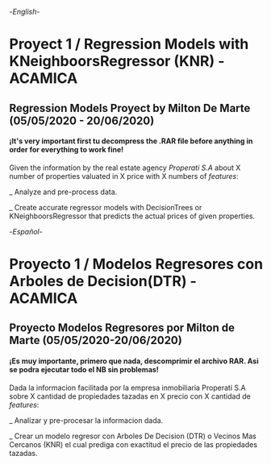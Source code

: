 -*English*-

# Proyect 1 / Regression Models with KNeighboorsRegressor (KNR) - ACAMICA

## Regression Models Proyect by Milton De Marte (05/05/2020 - 20/06/2020)

#### ¡It's very important first tu decompress the .RAR file before anything in order for everything to work fine!

Given the information by the real estate agency *Properati S.A* about X number of properties valuated in X price with X numbers of *features*:

_ Analyze and pre-process data.

_ Create accurate regressor models with DecisionTrees or KNeighboorsRegressor that predicts the actual prices of given properties.




-*Español*-

# Proyecto 1 / Modelos Regresores con Arboles de Decision(DTR) - ACAMICA

## Proyecto Modelos Regresores por Milton de Marte (05/05/2020-20/06/2020)

#### ¡Es muy importante, primero que nada, descomprimir el archivo RAR. Asi se podra ejecutar todo el NB sin problemas!

Dada la informacion facilitada por la empresa inmobiliaria Properati S.A sobre X cantidad de propiedades tazadas en X precio con X cantidad de *features*:

_ Analizar y pre-procesar la informacion dada.

_ Crear un modelo regresor con Arboles De Decision  (DTR) o Vecinos Mas Cercanos (KNR) el cual prediga con exactitud el precio de las propiedades tazadas. 
